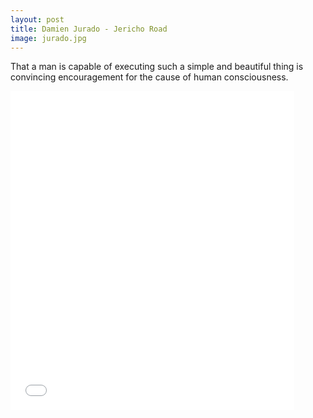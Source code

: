 ```yaml
---
layout: post
title: Damien Jurado - Jericho Road
image: jurado.jpg
---
```


<!--more-->

That a man is capable of executing such a simple and beautiful thing is
convincing encouragement for the cause of human consciousness.

<iframe width="90%" height="510" src="//www.youtube.com/embed/PNHTmqAny3U" frameborder="0" allowfullscreen></iframe>
